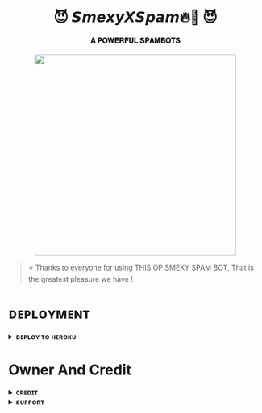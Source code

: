 <h1 align="center"><b>😈 𝙎𝙢𝙚𝙭𝙮𝙓𝙎𝙥𝙖𝙢🔥💫 😈</b></h1>

<h4 align="center"> 𝐀 𝐏𝐎𝐖𝐄𝐑𝐅𝐔𝐋 𝐒𝐏𝐀𝐌𝐁𝐎𝐓𝐒</h4>

<p align="center"><a href="https://telegra.ph/file/49f8407bd8708b5a07e75.jpg"><img src="https://telegra.ph/file/49f8407bd8708b5a07e75.jpg" width="400"></a></p>


> ⭐️ Thanks to everyone for using THIS OP SMEXY SPAM BOT, That is the greatest pleasure we have !
    

# ᴅᴇᴘʟᴏʏᴍᴇɴᴛ


<details>
<summary><b>ᴅᴇᴘʟᴏʏ ᴛᴏ ʜᴇʀᴏᴋᴜ</b></summary>
<br>

[![Deploy](https://www.herokucdn.com/deploy/button.svg)](https://dashboard.heroku.com/new?template=https://github.com/MrNihalX/SPAM-LOVE)
  
</details>


# Owner And Credit


<details>
<summary><b>ᴄʀᴇᴅɪᴛ</b></summary>
<br>

</details>

<details>
<summary><b>sᴜᴘᴘᴏʀᴛ</b></summary>
<br>

# ꜱᴜᴘᴘᴏʀᴛ ✨
<a href="https://t.me/Mr_Nihal9"><img src="https://img.shields.io/badge/Join-Telegram%20Channel-red.svg?logo=Telegram"></a>

</details>

